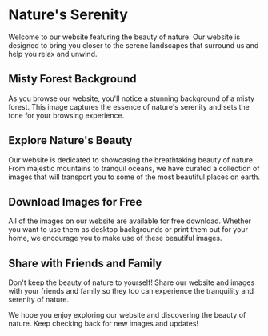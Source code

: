 <!--font:Montserrat-->

# Nature's Serenity

Welcome to our website featuring the beauty of nature. Our website is designed to bring you closer to the serene landscapes that surround us and help you relax and unwind.

## Misty Forest Background

As you browse our website, you'll notice a stunning background of a misty forest. This image captures the essence of nature's serenity and sets the tone for your browsing experience.

## Explore Nature's Beauty

Our website is dedicated to showcasing the breathtaking beauty of nature. From majestic mountains to tranquil oceans, we have curated a collection of images that will transport you to some of the most beautiful places on earth.

## Download Images for Free

All of the images on our website are available for free download. Whether you want to use them as desktop backgrounds or print them out for your home, we encourage you to make use of these beautiful images.

## Share with Friends and Family

Don't keep the beauty of nature to yourself! Share our website and images with your friends and family so they too can experience the tranquility and serenity of nature.

We hope you enjoy exploring our website and discovering the beauty of nature. Keep checking back for new images and updates!

<!--

Write me markdown content of website with wallpaper:

"A forest with a misty background"

The header of the page should not be copy of the text but rather a real content of the website which is using this wallpaper.


---


# Misty Forest Wallpaper

Welcome to our website featuring a stunning wallpaper of a misty forest. This wallpaper captures the serene beauty of nature and brings it right to your screen.

## About the Wallpaper

The misty forest wallpaper depicts a dense forest shrouded in fog, with tall trees reaching up towards the sky. The soft, muted colors create a calming atmosphere that can help you relax and unwind.

## Download the Wallpaper

If you love this misty forest wallpaper as much as we do, you can download it for free! Simply click the download button below and save the image to your device.

[Download Now](link-to-download)

## Using the Wallpaper

This wallpaper is perfect for your desktop background, phone lock screen, or even as a print for your home. Feel free to use it however you like, and don't forget to share it with your friends and family!

We hope you enjoy this misty forest wallpaper as much as we do. Stay tuned for more beautiful wallpapers coming soon!


---


Heading should not include word "wallpaper". The website should not be about the wallpaper itself, wallpaper is just a related background, rewrite whole content.


---


# Nature's Serenity

Welcome to our website featuring the beauty of nature. Our website is designed to bring you closer to the serene landscapes that surround us and help you relax and unwind.

## Misty Forest Background

As you browse our website, you'll notice a stunning background of a misty forest. This image captures the essence of nature's serenity and sets the tone for your browsing experience.

## Explore Nature's Beauty

Our website is dedicated to showcasing the breathtaking beauty of nature. From majestic mountains to tranquil oceans, we have curated a collection of images that will transport you to some of the most beautiful places on earth.

## Download Images for Free

All of the images on our website are available for free download. Whether you want to use them as desktop backgrounds or print them out for your home, we encourage you to make use of these beautiful images.

## Share with Friends and Family

Don't keep the beauty of nature to yourself! Share our website and images with your friends and family so they too can experience the tranquility and serenity of nature.

We hope you enjoy exploring our website and discovering the beauty of nature. Keep checking back for new images and updates!


---


Write me a Google font which is best fitting for the website.

Pick from the list:
- Alegreya
- Poppins
- Lobster
- Playfair Display
- Futura
- Roboto
- Montserrat
- Barlow Condensed
- Raleway
- Great Vibes
- Dancing Script
- Open Sans
- Lato
- IBM Plex Sans
- Exo 2
- Inter
- Orbitron


Write just the font name nothing else.


---


Montserrat

-->
